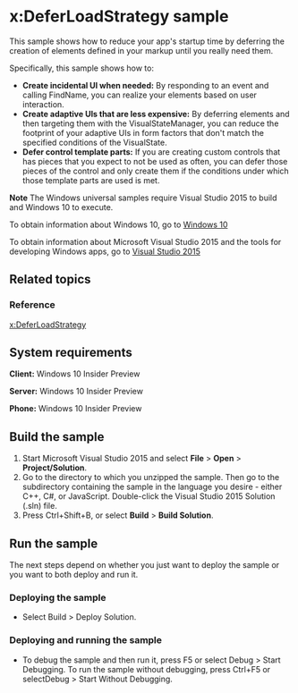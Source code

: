 # x:DeferLoadStrategy sample

This sample shows how to reduce your app's startup time by deferring the creation of elements defined in your markup until you really need them.

Specifically, this sample shows how to:

- **Create incidental UI when needed:** By responding to an event and calling FindName, you can realize your elements based on user interaction.
- **Create adaptive UIs that are less expensive:** By deferring elements and then targeting them with the VisualStateManager, you can reduce the footprint of your adaptive UIs in form factors that don't match the specified conditions of the VisualState.
- **Defer control template parts:** If you are creating custom controls that has pieces that you expect to not be used as often, you can defer those pieces of the control and only create them if the conditions under which those template parts are used is met.

**Note** The Windows universal samples require Visual Studio 2015 to build and Windows 10 to execute.
 
To obtain information about Windows 10, go to [Windows 10](http://go.microsoft.com/fwlink/?LinkID=532421)

To obtain information about Microsoft Visual Studio 2015 and the tools for developing Windows apps, go to [Visual Studio 2015](http://go.microsoft.com/fwlink/?LinkID=532422)

## Related topics


### Reference

<!-- Add links to related API -->

[x:DeferLoadStrategy](http://msdn.microsoft.com/library/windows/apps/)

## System requirements

**Client:** Windows 10 Insider Preview

**Server:** Windows 10 Insider Preview

**Phone:**  Windows 10 Insider Preview

## Build the sample

1. Start Microsoft Visual Studio 2015 and select **File** \> **Open** \> **Project/Solution**.
2. Go to the directory to which you unzipped the sample. Then go to the subdirectory containing the sample in the language you desire - either C++, C#, or JavaScript. Double-click the Visual Studio 2015 Solution (.sln) file. 
3. Press Ctrl+Shift+B, or select **Build** \> **Build Solution**. 

## Run the sample

The next steps depend on whether you just want to deploy the sample or you want to both deploy and run it.

### Deploying the sample

- Select Build > Deploy Solution. 

### Deploying and running the sample

- To debug the sample and then run it, press F5 or select Debug >  Start Debugging. To run the sample without debugging, press Ctrl+F5 or selectDebug > Start Without Debugging. 
